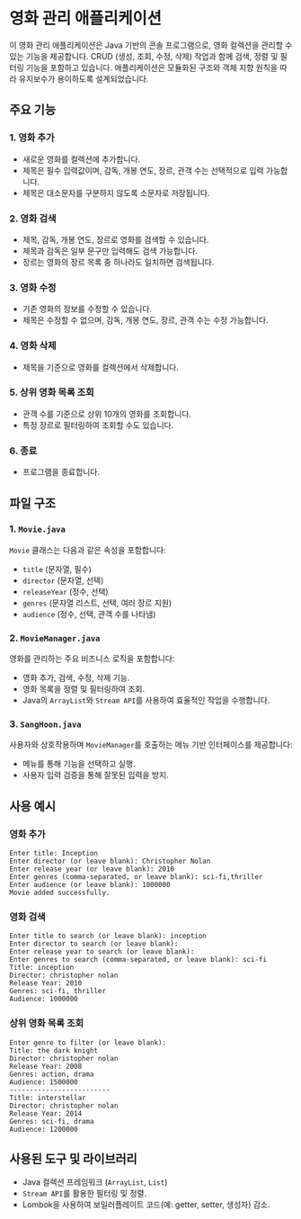 # 영화 관리 애플리케이션

이 영화 관리 애플리케이션은 Java 기반의 콘솔 프로그램으로, 영화 컬렉션을 관리할 수 있는 기능을 제공합니다. CRUD (생성, 조회, 수정, 삭제) 작업과 함께 검색, 정렬 및 필터링 기능을 포함하고 있습니다. 애플리케이션은 모듈화된 구조와 객체 지향 원칙을 따라 유지보수가 용이하도록 설계되었습니다.

## 주요 기능

### 1. 영화 추가
- 새로운 영화를 컬렉션에 추가합니다.
- 제목은 필수 입력값이며, 감독, 개봉 연도, 장르, 관객 수는 선택적으로 입력 가능합니다.
- 제목은 대소문자를 구분하지 않도록 소문자로 저장됩니다.

### 2. 영화 검색
- 제목, 감독, 개봉 연도, 장르로 영화를 검색할 수 있습니다.
- 제목과 감독은 일부 문구만 입력해도 검색 가능합니다.
- 장르는 영화의 장르 목록 중 하나라도 일치하면 검색됩니다.

### 3. 영화 수정
- 기존 영화의 정보를 수정할 수 있습니다.
- 제목은 수정할 수 없으며, 감독, 개봉 연도, 장르, 관객 수는 수정 가능합니다.

### 4. 영화 삭제
- 제목을 기준으로 영화를 컬렉션에서 삭제합니다.

### 5. 상위 영화 목록 조회
- 관객 수를 기준으로 상위 10개의 영화를 조회합니다.
- 특정 장르로 필터링하여 조회할 수도 있습니다.

### 6. 종료
- 프로그램을 종료합니다.

## 파일 구조

### 1. `Movie.java`
`Movie` 클래스는 다음과 같은 속성을 포함합니다:
- `title` (문자열, 필수)
- `director` (문자열, 선택)
- `releaseYear` (정수, 선택)
- `genres` (문자열 리스트, 선택, 여러 장르 지원)
- `audience` (정수, 선택, 관객 수를 나타냄)

### 2. `MovieManager.java`
영화를 관리하는 주요 비즈니스 로직을 포함합니다:
- 영화 추가, 검색, 수정, 삭제 기능.
- 영화 목록을 정렬 및 필터링하여 조회.
- Java의 `ArrayList`와 `Stream API`를 사용하여 효율적인 작업을 수행합니다.

### 3. `SangHoon.java`
사용자와 상호작용하며 `MovieManager`를 호출하는 메뉴 기반 인터페이스를 제공합니다:
- 메뉴를 통해 기능을 선택하고 실행.
- 사용자 입력 검증을 통해 잘못된 입력을 방지.

## 사용 예시

### 영화 추가
```
Enter title: Inception
Enter director (or leave blank): Christopher Nolan
Enter release year (or leave blank): 2010
Enter genres (comma-separated, or leave blank): sci-fi,thriller
Enter audience (or leave blank): 1000000
Movie added successfully.
```

### 영화 검색
```
Enter title to search (or leave blank): inception
Enter director to search (or leave blank):
Enter release year to search (or leave blank):
Enter genres to search (comma-separated, or leave blank): sci-fi
Title: inception
Director: christopher nolan
Release Year: 2010
Genres: sci-fi, thriller
Audience: 1000000
```

### 상위 영화 목록 조회
```
Enter genre to filter (or leave blank):
Title: the dark knight
Director: christopher nolan
Release Year: 2008
Genres: action, drama
Audience: 1500000
-------------------------
Title: interstellar
Director: christopher nolan
Release Year: 2014
Genres: sci-fi, drama
Audience: 1200000
```

## 사용된 도구 및 라이브러리
- Java 컬렉션 프레임워크 (`ArrayList`, `List`)
- `Stream API`를 활용한 필터링 및 정렬.
- Lombok을 사용하여 보일러플레이트 코드(예: getter, setter, 생성자) 감소.